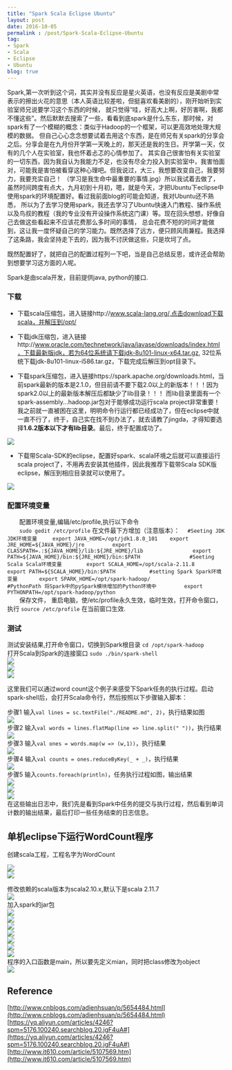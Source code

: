 ```yaml
---
title: "Spark Scala Eclipse Ubuntu"
layout: post
date: 2016-10-05
permalink : /post/Spark-Scala-Eclipse-Ubuntu
tag:
- Spark 
- Scala 
- Eclipse 
- Ubuntu
blog: true
---  
```


Spark,第一次听到这个词，其实并没有反应是星火英语，也没有反应是美剧中常表示的擦出火花的意思（本人英语比较差啦，但挺喜欢看美剧的），刚开始听到实验室师兄说要学习这个东西的时候，
就只觉得“哇，好高大上啊，好厉害啊，我都不懂这些”。然后默默去搜索了一些，看看到底spark是什么东东，那时候，对spark有了一个模糊的概念：类似于Hadoop的一个框架，可以更高效地处理大规模的数据。
但自己心心念念想要试着去用这个东西，是在师兄有关spark的分享会之后。分享会是在九月份开学第一天晚上的，那天还是我的生日。开学第一天，仅有的几个人在实验室，我也怀着忐忑的心情参加了。
其实自己很害怕有关实验室的一切东西，因为我自认为我能力不足，也没有尽全力投入到实验室中，我害怕面对，可能我是害怕被看穿这种心理吧。但我说过，大三，我想要改变自己，我要努力，我要充实自己！
（学习是我生命中最重要的事情.jpg）所以我试着去做了，虽然时间跨度有点大，九月初到十月初，嗯，就是今天，才把Ubuntu下eclipse中使用spark的环境配置好。看过我前面blog的可能会知道，我对Ubuntu还不熟悉，
所以为了去学习使用spark，我还去学习了Ubuntu快速入门教程、操作系统以及鸟叔的教程（我的专业没有开设操作系统这门课）等。现在回头想想，好像自己去做这些看起来不应该花费那么多时间的事情，
总会花费不短的时间才能做到，这让我一度怀疑自己的学习能力。既然选择了远方，便只顾风雨兼程。我选择了这条路，我会坚持走下去的，因为我不讨厌做这些，只是坎坷了点。      

既然配置好了，就把自己的配置过程列一下吧，当是自己总结反思，或许还会帮助到想要学习这方面的人呢。      

Spark是由scala开发，目前提供java, python的接口.      

### 下载             
- 下载scala压缩包，进入链接http://www.scala-lang.org/,点击download下载scala，并解压到/opt/  
    
- 下载jdk压缩包，进入链接http://www.oracle.com/technetwork/java/javase/downloads/index.html，下载最新版jdk，若为64位系统请下载jdk-8u101-linux-x64.tar.gz, 32位系统下载jdk-8u101-linux-i586.tar.gz，下载完成后解压到opt目录下。           
   
- 下载spark压缩包，进入链接https://spark.apache.org/downloads.html，当前spark最新的版本是2.1.0，但目前请不要下载2.0以上的新版本！！！因为spark2.0以上的最新版本解压后都缺少了lib目录！！！ 而lib目录里面有一个spark-assembly...hadoop.jar包对于能够成功运行scala project非常重要！我之前就一直被困在这里，明明命令行运行都已经成功了，但在eclipse中就一直不行了，终于，自己实在找不到办法了，就去请教了jingda，才得知要选择**1.6.2版本以下才有lib目录**。最后，终于配置成功了。   

![](img/2016-10-05-0.jpg)    
 
- 下载带Scala-SDK的eclipse，配置好spark、scala环境之后就可以直接运行scala project了，不用再去安装其他插件，因此我推荐下载带Scala SDK版eclipse，解压到相应目录就可以使用了。          
 
![](img/2016-10-05-1.jpg)    

### 配置环境变量
　　配置环境变量,编辑/etc/profile,执行以下命令     
　　`sudo gedit /etc/profile`
       在文件最下方增加（注意版本）：
       ```  
          #Seeting JDK JDK环境变量    
            export JAVA_HOME=/opt/jdk1.8.0_101   
            export JRE_HOME=${JAVA_HOME}/jre        
            export CLASSPATH=.:${JAVA_HOME}/lib:${JRE_HOME}/lib               
            export PATH=${JAVA_HOME}/bin:${JRE_HOME}/bin:$PATH               
          #Seeting Scala Scala环境变量       
            export SCALA_HOME=/opt/scala-2.11.8                
            export PATH=${SCALA_HOME}/bin:$PATH          
          #setting Spark Spark环境变量      
            export SPARK_HOME=/opt/spark-hadoop/                
          #PythonPath 将Spark中的pySpark模块增加的Python环境中        
            export PYTHONPATH=/opt/spark-hadoop/python         
            ```   
　　保存文件， 重启电脑，使/etc/profile永久生效，临时生效，打开命令窗口，执行 `source /etc/profile`  在当前窗口生效.

### 测试  
测试安装结果,打开命令窗口，切换到Spark根目录 `cd /opt/spark-hadoop`    
打开Scala到Spark的连接窗口  `sudo ./bin/spark-shell`              
![](img/2016-10-05-01.jpg)    
![](img/2016-10-05-02.jpg)    
![](img/2016-10-05-03.jpg)   
        
这里我们可以通过word count这个例子来感受下Spark任务的执行过程。启动spark-shell后，会打开Scala命令行，然后按照以下步骤输入脚本：    

步骤1   输入`val lines = sc.textFile("./README.md", 2)`，执行结果如图     
![](img/2016-10-05-a.jpg)     
步骤2   输入`val words = lines.flatMap(line => line.split(" "))`，执行结果             
![](img/2016-10-05-b.jpg)           
步骤3   输入`val ones = words.map(w => (w,1))`，执行结果                            
![](img/2016-10-05-c.jpg)            
步骤4   输入`val counts = ones.reduceByKey(_ + _)`，执行结果     
![](img/2016-10-05-d.jpg)             
步骤5   输入`counts.foreach(println)`，任务执行过程如图，输出结果          
![](img/2016-10-05-e.jpg)              
![](img/2016-10-05-f.jpg)                     
![](img/2016-10-05-g.jpg)                       
在这些输出日志中，我们先是看到Spark中任务的提交与执行过程，然后看到单词计数的输出结果，最后打印一些任务结束的日志信息。   

## 单机eclipse下运行WordCount程序   
创建scala工程，工程名字为WordCount     

![](img/2016-10-05-2.jpg)  
![](img/2016-10-05-3.jpg)   

修改依赖的scala版本为scala2.10.x,默认下是scala 2.11.7   
![](img/2016-10-05-4.jpg)   
加入spark的jar包    
![](img/2016-10-05-5.jpg)      
![](img/2016-10-05-6.jpg)    
![](img/2016-10-05-7.jpg)   
![](img/2016-10-05-8.jpg)  
![](img/2016-10-05-class.jpg)     
![](img/2016-10-05-9.jpg)       
![](img/2016-10-05-10.jpg)  
程序的入口函数是main，所以要先定义mian，同时把class修改为object    
![](img/2016-10-05-11.jpg)        

## Reference    
[http://www.cnblogs.com/adienhsuan/p/5654484.html](http://www.cnblogs.com/adienhsuan/p/5654484.html)               
[https://yq.aliyun.com/articles/4246?spm=5176.100240.searchblog.20.jgF4uA#](https://yq.aliyun.com/articles/4246?spm=5176.100240.searchblog.20.jgF4uA#)           
[http://www.it610.com/article/5107569.htm](http://www.it610.com/article/5107569.htm)      



